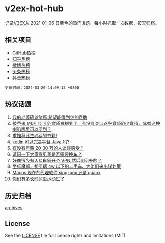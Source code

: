 # v2ex-hot-hub

 记录[V2EX](https://www.v2ex.com/)从 2021-01-06 日至今的热门话题。每小时抓取一次数据，按天[归档](archives)。
 
 ## 相关项目

- [GitHub热榜](https://github.com/snaildev/github-hot-hub)
- [知乎热榜](https://github.com/snaildev/zhihu-hot-hub)
- [微博热榜](https://github.com/snaildev/weibo-hot-hub)
- [头条热榜](https://github.com/snaildev/toutiao-hot-hub)
- [抖音热榜](https://github.com/snaildev/douyin-hot-hub)


 `更新时间：2024-03-20 14:09:12 +0800`

## 热议话题

1. [我的老婆确诊肺癌,希望能得到你的帮助](https://www.v2ex.com/t/1025234)
1. [被苹果 MBP 16 寸的音质震撼到了，有没有类似这种音质的小音箱，或者这种喇叭哪里可以买到？](https://www.v2ex.com/t/1025073)
1. [求推荐此生必读的书籍!](https://www.v2ex.com/t/1025266)
1. [kotlin 可以完美平替 Java 吗?](https://www.v2ex.com/t/1025262)
1. [有没有年薪 20-30 万的人谈谈感受？](https://www.v2ex.com/t/1025322)
1. [请问一下大家意见我是否需要换车？](https://www.v2ex.com/t/1025275)
1. [好像很少有人给自家开个 VPN 然后连回去的？](https://www.v2ex.com/t/1025218)
1. [坐标魔都，想买辆 4w 以下的二手车，大佬们来出谋划策](https://www.v2ex.com/t/1025080)
1. [Macos 现在的代理软件 sing-box 还是 quanx](https://www.v2ex.com/t/1025167)
1. [你们有多长时间没运动过了](https://www.v2ex.com/t/1025312)

## 历史归档

[archives](archives)

## License

See the [LICENSE](LICENSE) file for license rights and limitations (MIT).
